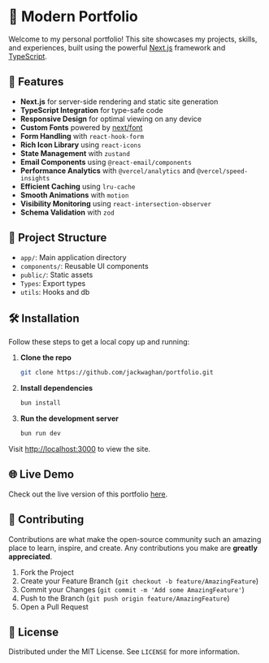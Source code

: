 # 🌟 Modern Portfolio

Welcome to my personal portfolio! This site showcases my projects, skills, and experiences, built using the powerful [Next.js](https://nextjs.org) framework and [TypeScript](https://www.typescriptlang.org).

## 🚀 Features

- **Next.js** for server-side rendering and static site generation
- **TypeScript Integration** for type-safe code
- **Responsive Design** for optimal viewing on any device
- **Custom Fonts** powered by [next/font](https://nextjs.org/docs/app/building-your-application/optimizing/fonts)
- **Form Handling** with `react-hook-form`
- **Rich Icon Library** using `react-icons`
- **State Management** with `zustand`
- **Email Components** using `@react-email/components`
- **Performance Analytics** with `@vercel/analytics` and `@vercel/speed-insights`
- **Efficient Caching** using `lru-cache`
- **Smooth Animations** with `motion`
- **Visibility Monitoring** using `react-intersection-observer`
- **Schema Validation** with `zod`

## 📂 Project Structure

- `app/`: Main application directory
- `components/`: Reusable UI components
- `public/`: Static assets
- `Types`: Export types
- `utils`: Hooks and db

## 🛠️ Installation

Follow these steps to get a local copy up and running:

1. **Clone the repo**
   ```sh
   git clone https://github.com/jackwaghan/portfolio.git
   ```
2. **Install dependencies**

   ```sh
   bun install
   ```

3. **Run the development server**
   ```sh
   bun run dev
   ```

Visit [http://localhost:3000](http://localhost:3000) to view the site.

## 🌐 Live Demo

Check out the live version of this portfolio [here](https://jackwaghan.com/).

## 🤝 Contributing

Contributions are what make the open-source community such an amazing place to learn, inspire, and create. Any contributions you make are **greatly appreciated**.

1. Fork the Project
2. Create your Feature Branch (`git checkout -b feature/AmazingFeature`)
3. Commit your Changes (`git commit -m 'Add some AmazingFeature'`)
4. Push to the Branch (`git push origin feature/AmazingFeature`)
5. Open a Pull Request

## 📜 License

Distributed under the MIT License. See `LICENSE` for more information.
